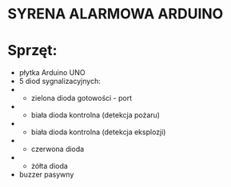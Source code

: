 # SYRENA ALARMOWA ARDUINO
# Sprzęt: 
- płytka Arduino UNO
- 5 diod sygnalizacyjnych:
- - zielona dioda gotowości - port 
- - biała dioda kontrolna (detekcja pożaru)
- - biała dioda kontrolna (detekcja eksplozji)
- - czerwona dioda 
- - żółta dioda
- buzzer pasywny 
